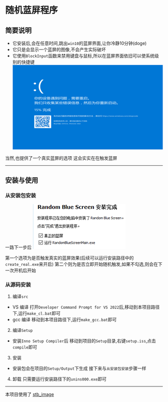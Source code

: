 <!--
 * @encode: utf-8
 * @Date: 2025-07-27 21:54:04
 * @LastEditTime: 2025-08-18 16:30:22
 * @FilePath: /random blue screen/README.md
-->
# 随机蓝屏程序
## 简要说明

- 它安装后,会在任意时间,跳出`win10`的蓝屏界面,让你冷静10分钟(doge)
- 它只是会显示一个蓝屏的图像,不会产生实际破坏
- 它使用`BlockInput`函数来禁用键盘与鼠标,所以在蓝屏界面依旧可以使系统级别的快捷键
![蓝屏图像](./res/blueScreen.png)

当然,也提供了一个真实蓝屏的选项
这会实实在在触发蓝屏

---
## 安装与使用
### 从安装包安装
一路下一步后
![setup](./README_RES/setup.png)

第一个选项为是否触发真实的蓝屏效果(后续可以运行安装路径中的`create_real.exe`来开启)
第二个则为是否立即开始随机触发,如果不勾选,则会在下一次开机后开始

### 从源码安装
1. 编译`src`
- VS 编译
打开`Developer Command Prompt for VS 2022`后,移动到本项目路径下,运行`make_cl.bat`即可
- gcc 编译
移动到本项目路径下,运行`make_gcc.bat`即可

2. 编译`Setup`
- 安装`Inno Setup Compiler`后
移动到项目的`Setup`目录,右键`setup.iss`,点击`compile`即可

3. 安装
- 安装包会在项目的`Setup/Output`下生成
接下来与`从安装包安装`步骤一样

4. 卸载
只需要运行安装路径下的`unins000.exe`即可
---
本项目使用了 [stb_image](https://github.com/nothings/stb)